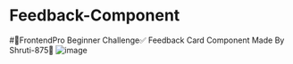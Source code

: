 # Feedback-Component
#🚀FrontendPro Beginner Challenge✅
  Feedback Card Component
  Made By Shruti-875🥰
  ![image](https://github.com/shruti-875/Feedback-Component/assets/107703680/1c86ded1-0b02-4555-ba3a-429ea7954dce)
